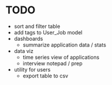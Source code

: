 # TODO
- sort and filter table
- add tags to User_Job model
- dashboards
    - summarize application data / stats
- data viz
    - time series view of applications
    - interview notepad / prep
- utility for users
    - export table to csv